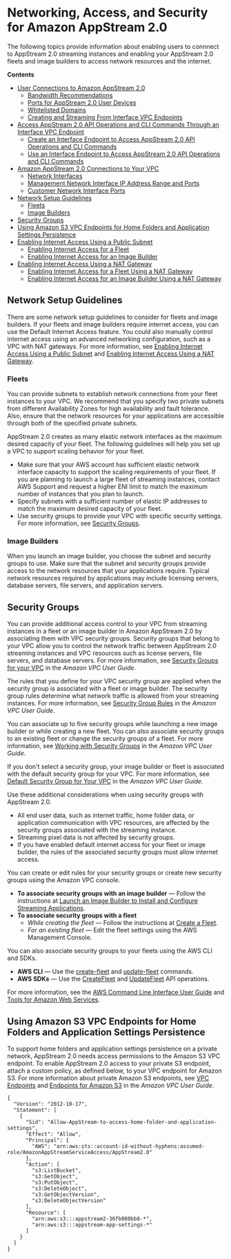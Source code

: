 # Networking, Access, and Security for Amazon AppStream 2\.0<a name="managing-network"></a>

The following topics provide information about enabling users to connnect to AppStream 2\.0 streaming instances and enabling your AppStream 2\.0 fleets and image builders to access network resources and the internet\.

**Contents**
+ [User Connections to Amazon AppStream 2\.0](user-connections-to-appstream2.md)
  + [Bandwidth Recommendations](bandwidth-recommendations-user-connections.md)
  + [Ports for AppStream 2\.0 User Devices](client-application-ports.md)
  + [Whitelisted Domains](whitelisted_ports.md)
  + [Creating and Streaming From Interface VPC Endpoints](creating-streaming-from-interface-vpc-endpoints.md)
+ [Access AppStream 2\.0 API Operations and CLI Commands Through an Interface VPC Endpoint](access-api-cli-through-interface-vpc-endpoint.md)
  + [Create an Interface Endpoint to Access AppStream 2\.0 API Operations and CLI Commands](access-api-cli-through-interface-vpc-endpoint.md#access-api-cli-through-interface-vpc-endpoint-create-interface-endpoint)
  + [Use an Interface Endpoint to Access AppStream 2\.0 API Operations and CLI Commands](access-api-cli-through-interface-vpc-endpoint.md#how-to-access-api-cli-through-interface-interface-endpoint)
+ [Amazon AppStream 2\.0 Connections to Your VPC](appstream2-port-requirements-appstream2.md)
  + [Network Interfaces](appstream2-port-requirements-appstream2.md#network-interfaces)
  + [Management Network Interface IP Address Range and Ports](appstream2-port-requirements-appstream2.md#management_ports)
  + [Customer Network Interface Ports](appstream2-port-requirements-appstream2.md#primary_ports)
+ [Network Setup Guidelines](#managing-network-guidelines)
  + [Fleets](#managing-network-guidelines-fleets)
  + [Image Builders](#managing-network-guidelines-image-builders)
+ [Security Groups](#managing-network-security-groups)
+ [Using Amazon S3 VPC Endpoints for Home Folders and Application Settings Persistence](#managing-network-vpce-iam-policy)
+ [Enabling Internet Access Using a Public Subnet](managing-network-internet-default.md)
  + [Enabling Internet Access for a Fleet](managing-network-internet-default.md#managing-network-internet-dia-fleet)
  + [Enabling Internet Access for an Image Builder](managing-network-internet-default.md#managing-network-internet-dia-image-builder)
+ [Enabling Internet Access Using a NAT Gateway](managing-network-internet-manual.md)
  + [Enabling Internet Access for a Fleet Using a NAT Gateway](managing-network-internet-manual.md#managing-network-internet-manual-fleet)
  + [Enabling Internet Access for an Image Builder Using a NAT Gateway](managing-network-internet-manual.md#managing-network-internet-manual-image-builder)

## Network Setup Guidelines<a name="managing-network-guidelines"></a>

There are some network setup guidelines to consider for fleets and image builders\. If your fleets and image builders require internet access, you can use the Default Internet Access feature\. You could also manually control internet access using an advanced networking configuration, such as a VPC with NAT gateways\. For more information, see [Enabling Internet Access Using a Public Subnet](managing-network-internet-default.md) and [Enabling Internet Access Using a NAT Gateway](managing-network-internet-manual.md)\.

### Fleets<a name="managing-network-guidelines-fleets"></a>

You can provide subnets to establish network connections from your fleet instances to your VPC\. We recommend that you specify two private subnets from different Availability Zones for high availability and fault tolerance\. Also, ensure that the network resources for your applications are accessible through both of the specified private subnets\.

AppStream 2\.0 creates as many elastic network interfaces as the maximum desired capacity of your fleet\. The following guidelines will help you set up a VPC to support scaling behavior for your fleet\.
+ Make sure that your AWS account has sufficient elastic network interface capacity to support the scaling requirements of your fleet\. If you are planning to launch a large fleet of streaming instances, contact AWS Support and request a higher ENI limit to match the maximum number of instances that you plan to launch\.
+ Specify subnets with a sufficient number of elastic IP addresses to match the maximum desired capacity of your fleet\.
+ Use security groups to provide your VPC with specific security settings\. For more information, see [Security Groups](#managing-network-security-groups)\.

### Image Builders<a name="managing-network-guidelines-image-builders"></a>

When you launch an image builder, you choose the subnet and security groups to use\. Make sure that the subnet and security groups provide access to the network resources that your applications require\. Typical network resources required by applications may include licensing servers, database servers, file servers, and application servers\.

## Security Groups<a name="managing-network-security-groups"></a>

You can provide additional access control to your VPC from streaming instances in a fleet or an image builder in Amazon AppStream 2\.0 by associating them with VPC security groups\. Security groups that belong to your VPC allow you to control the network traffic between AppStream 2\.0 streaming instances and VPC resources such as license servers, file servers, and database servers\. For more information, see [Security Groups for your VPC](https://docs.aws.amazon.com/vpc/latest/userguide/VPC_SecurityGroups.html) in the *Amazon VPC User Guide*\.

The rules that you define for your VPC security group are applied when the security group is associated with a fleet or image builder\. The security group rules determine what network traffic is allowed from your streaming instances\. For more information, see [Security Group Rules](https://docs.aws.amazon.com/vpc/latest/userguide/VPC_SecurityGroups.html#SecurityGroupRules) in the *Amazon VPC User Guide*\.

You can associate up to five security groups while launching a new image builder or while creating a new fleet\. You can also associate security groups to an existing fleet or change the security groups of a fleet\. For more information, see [Working with Security Groups](https://docs.aws.amazon.com/vpc/latest/userguide/VPC_SecurityGroups.html#WorkingWithSecurityGroups) in the *Amazon VPC User Guide*\.

If you don't select a security group, your image builder or fleet is associated with the default security group for your VPC\. For more information, see [Default Security Group for Your VPC](https://docs.aws.amazon.com/vpc/latest/userguide/VPC_SecurityGroups.html#DefaultSecurityGroup) in the *Amazon VPC User Guide*\.

Use these additional considerations when using security groups with AppStream 2\.0\.
+ All end user data, such as internet traffic, home folder data, or application communication with VPC resources, are affected by the security groups associated with the streaming instance\.
+ Streaming pixel data is not affected by security groups\.
+ If you have enabled default internet access for your fleet or image builder, the rules of the associated security groups must allow internet access\.

You can create or edit rules for your security groups or create new security groups using the Amazon VPC console\. 
+ **To associate security groups with an image builder** — Follow the instructions at [Launch an Image Builder to Install and Configure Streaming Applications](tutorial-image-builder-create.md)\.
+ **To associate security groups with a fleet**
  + *While creating the fleet* — Follow the instructions at [Create a Fleet](set-up-stacks-fleets.md#set-up-stacks-fleets-create)\.
  + *For an existing fleet* — Edit the fleet settings using the AWS Management Console\.

You can also associate security groups to your fleets using the AWS CLI and SDKs\.
+ **AWS CLI** — Use the [create\-fleet](https://docs.aws.amazon.com/cli/latest/reference/appstream/create-fleet.html) and [update\-fleet](https://docs.aws.amazon.com/cli/latest/reference/appstream/update-fleet.html) commands\.
+ **AWS SDKs** — Use the [CreateFleet](https://docs.aws.amazon.com/appstream2/latest/APIReference/API_CreateFleet.html) and [UpdateFleet](https://docs.aws.amazon.com/appstream2/latest/APIReference/API_UpdateFleet.html) API operations\.

For more information, see the [AWS Command Line Interface User Guide](https://docs.aws.amazon.com/cli/latest/userguide/) and [Tools for Amazon Web Services](https://aws.amazon.com/tools/)\.

## Using Amazon S3 VPC Endpoints for Home Folders and Application Settings Persistence<a name="managing-network-vpce-iam-policy"></a>

To support home folders and application settings persistence on a private network, AppStream 2\.0 needs access permissions to the Amazon S3 VPC endpoint\. To enable AppStream 2\.0 access to your private S3 endpoint, attach a custom policy, as defined below, to your VPC endpoint for Amazon S3\. For more information about private Amazon S3 endpoints, see [VPC Endpoints](https://docs.aws.amazon.com/vpc/latest/userguide/vpc-endpoints.html) and [Endpoints for Amazon S3](https://docs.aws.amazon.com/vpc/latest/userguide/vpc-endpoints-s3.html) in the *Amazon VPC User Guide*\.

```
{
  "Version": "2012-10-17",
  "Statement": [
    {
      "Sid": "Allow-AppStream-to-access-home-folder-and-application-settings",
      "Effect": "Allow",
      "Principal": {
        "AWS": "arn:aws:sts::account-id-without-hyphens:assumed-role/AmazonAppStreamServiceAccess/AppStream2.0"
      },
      "Action": [
        "s3:ListBucket",
        "s3:GetObject",
        "s3:PutObject",
        "s3:DeleteObject",
        "s3:GetObjectVersion",
        "s3:DeleteObjectVersion"
      ],
      "Resource": [
        "arn:aws:s3:::appstream2-36fb080bb8-*",
        "arn:aws:s3:::appstream-app-settings-*"
      ]
    }
  ]
}
```